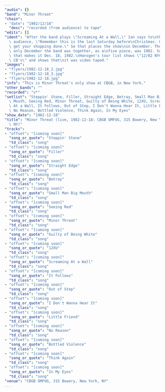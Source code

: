 ```yaml
---
"audio": {}
"band": "Minor Threat"
"chain":
- "date": "1982/12/18"
  "desc": "recorded (from audience) to tape"
"edits": []
"ident": "After the band plays \"Screaming At a Wall,\" Ian says to\nthe\
  \ audience, \"Remember this is the last Saturday before\nChristmas. Go\
  \ get your shopping done.\" So that places the show\nin December. The\
  \ only December the band was together, as a\nfive piece, was 1982. So\
  \ that makes it Dec. 18, 1982.\nHansgen's tour list shows \"12/82 NYC\
  \ CB's\" and shows that\nit was video taped."
"images":
- "flyers/1982-12-18_2.jpg"
- "flyers/1982-12-18_3.jpg"
- "flyers/1982-12-18.jpg"
"info": "This is Minor Threat's only show at CBGB, in New York."
"other_bands": ""
"recorded": "v*"
"setlist": "Steppin' Stone, Filler, Straight Edge, Betray, Small Man Big\
  \ Mouth, Seeing Red, Minor Threat, Guilty of Being White, 12XU, Screaming\
  \ At a Wall, It Follows, Out of Step, I Don't Wanna Hear It, Little Friend,\
  \ No Reason, Bottled Violence, Think Again, In My Eyes"
"show_date": "1982-12-18"
"title": "Minor Threat (live, 1982-12-18: CBGB OMFUG, 315 Bowery, New York,\
  \ NY)"
"tracks":
- "offset": "[coming soon]"
  "song_or_quote": "Steppin' Stone"
  "td_class": "song"
- "offset": "[coming soon]"
  "song_or_quote": "Filler"
  "td_class": "song"
- "offset": "[coming soon]"
  "song_or_quote": "Straight Edge"
  "td_class": "song"
- "offset": "[coming soon]"
  "song_or_quote": "Betray"
  "td_class": "song"
- "offset": "[coming soon]"
  "song_or_quote": "Small Man Big Mouth"
  "td_class": "song"
- "offset": "[coming soon]"
  "song_or_quote": "Seeing Red"
  "td_class": "song"
- "offset": "[coming soon]"
  "song_or_quote": "Minor Threat"
  "td_class": "song"
- "offset": "[coming soon]"
  "song_or_quote": "Guilty of Being White"
  "td_class": "song"
- "offset": "[coming soon]"
  "song_or_quote": "12XU"
  "td_class": "song"
- "offset": "[coming soon]"
  "song_or_quote": "Screaming At a Wall"
  "td_class": "song"
- "offset": "[coming soon]"
  "song_or_quote": "It Follows"
  "td_class": "song"
- "offset": "[coming soon]"
  "song_or_quote": "Out of Step"
  "td_class": "song"
- "offset": "[coming soon]"
  "song_or_quote": "I Don't Wanna Hear It"
  "td_class": "song"
- "offset": "[coming soon]"
  "song_or_quote": "Little Friend"
  "td_class": "song"
- "offset": "[coming soon]"
  "song_or_quote": "No Reason"
  "td_class": "song"
- "offset": "[coming soon]"
  "song_or_quote": "Bottled Violence"
  "td_class": "song"
- "offset": "[coming soon]"
  "song_or_quote": "Think Again"
  "td_class": "song"
- "offset": "[coming soon]"
  "song_or_quote": "In My Eyes"
  "td_class": "song"
"venue": "CBGB OMFUG, 315 Bowery, New York, NY"
...
```

